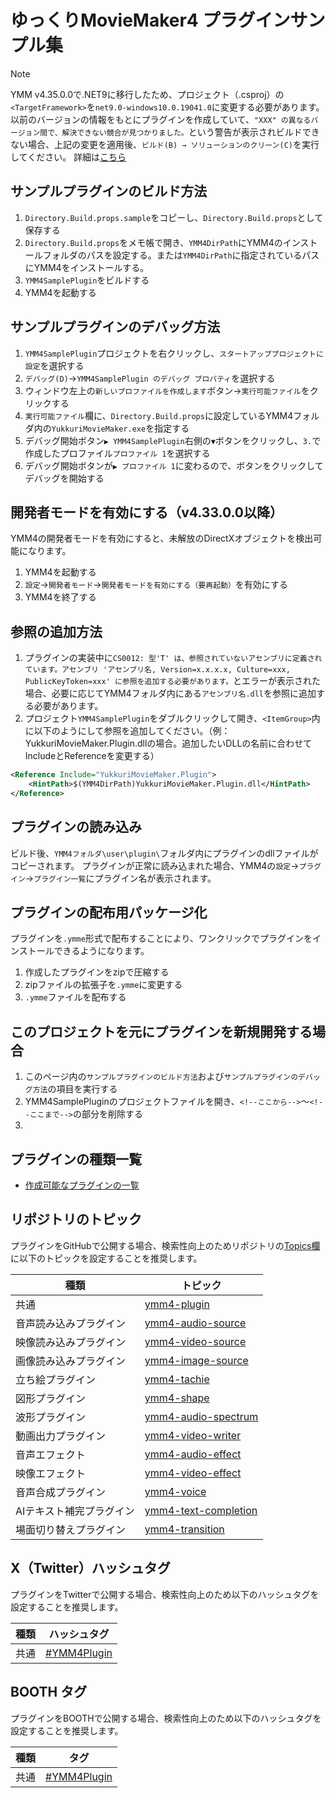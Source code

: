 ﻿# ゆっくりMovieMaker4 プラグインサンプル集

> [!NOTE]
> YMM v4.35.0.0で.NET9に移行したため、プロジェクト（.csproj）の`<TargetFramework>`を`net9.0-windows10.0.19041.0`に変更する必要があります。
> 以前のバージョンの情報をもとにプラグインを作成していて、`"XXX" の異なるバージョン間で、解決できない競合が見つかりました。`という警告が表示されビルドできない場合、上記の変更を適用後、`ビルド(B) → ソリューションのクリーン(C)`を実行してください。
> 詳細は[こちら](./Migration.md)

## サンプルプラグインのビルド方法
1. `Directory.Build.props.sample`をコピーし、`Directory.Build.props`として保存する
1. `Directory.Build.props`をメモ帳で開き、`YMM4DirPath`にYMM4のインストールフォルダのパスを設定する。または`YMM4DirPath`に指定されているパスにYMM4をインストールする。
1. `YMM4SamplePlugin`をビルドする
1. YMM4を起動する

## サンプルプラグインのデバッグ方法
1. `YMM4SamplePlugin`プロジェクトを右クリックし、`スタートアッププロジェクトに設定`を選択する
1. `デバッグ(D)`→`YMM4SamplePlugin のデバッグ プロパティ`を選択する
1. ウィンドウ左上の`新しいプロファイルを作成します`ボタン→`実行可能ファイル`をクリックする
1. `実行可能ファイル`欄に、`Directory.Build.props`に設定しているYMM4フォルダ内の`YukkuriMovieMaker.exe`を指定する
1. デバッグ開始ボタン`▶ YMM4SamplePlugin`右側の`▼`ボタンをクリックし、`3.`で作成したプロファイル`プロファイル 1`を選択する
1. デバッグ開始ボタンが`▶ プロファイル 1`に変わるので、ボタンをクリックしてデバッグを開始する

## 開発者モードを有効にする（v4.33.0.0以降）
YMM4の開発者モードを有効にすると、未解放のDirectXオブジェクトを検出可能になります。
1. YMM4を起動する
1. `設定`→`開発者モード`→`開発者モードを有効にする（要再起動）`を有効にする
1. YMM4を終了する

## 参照の追加方法
1. プラグインの実装中に`CS0012: 型'T' は、参照されていないアセンブリに定義されています。アセンブリ 'アセンブリ名, Version=x.x.x.x, Culture=xxx, PublicKeyToken=xxx' に参照を追加する必要があります。`とエラーが表示された場合、必要に応じてYMM4フォルダ内にある`アセンブリ名.dll`を参照に追加する必要があります。
1. プロジェクト`YMM4SamplePlugin`をダブルクリックして開き、`<ItemGroup>`内に以下のようにして参照を追加してください。（例：YukkuriMovieMaker.Plugin.dllの場合。追加したいDLLの名前に合わせてIncludeとReferenceを変更する）
```xml
<Reference Include="YukkuriMovieMaker.Plugin">
	<HintPath>$(YMM4DirPath)YukkuriMovieMaker.Plugin.dll</HintPath>
</Reference>
```

## プラグインの読み込み
ビルド後、`YMM4フォルダ\user\plugin\`フォルダ内にプラグインのdllファイルがコピーされます。
プラグインが正常に読み込まれた場合、YMM4の`設定`→`プラグイン`→`プラグイン一覧`にプラグイン名が表示されます。

## プラグインの配布用パッケージ化
プラグインを`.ymme`形式で配布することにより、ワンクリックでプラグインをインストールできるようになります。
1. 作成したプラグインをzipで圧縮する
1. zipファイルの拡張子を`.ymme`に変更する
1. `.ymme`ファイルを配布する

## このプロジェクトを元にプラグインを新規開発する場合
1. このページ内の`サンプルプラグインのビルド方法`および`サンプルプラグインのデバッグ方法`の項目を実行する
1. YMM4SamplePluginのプロジェクトファイルを開き、`<!--ここから-->`～`<!--ここまで-->`の部分を削除する
1. 

## プラグインの種類一覧
- [作成可能なプラグインの一覧](./YMM4SamplePlugin/)

## リポジトリのトピック
プラグインをGitHubで公開する場合、検索性向上のためリポジトリの[Topics欄](https://docs.github.com/ja/repositories/managing-your-repositorys-settings-and-features/customizing-your-repository/classifying-your-repository-with-topics)に以下のトピックを設定することを推奨します。

| 種類 | トピック |
| --- | --- |
| 共通 | [ymm4-plugin](https://github.com/topics/ymm4-plugin) |
| 音声読み込みプラグイン | [ymm4-audio-source](https://github.com/topics/ymm4-audio-source) |
| 映像読み込みプラグイン | [ymm4-video-source](https://github.com/topics/ymm4-video-source) |
| 画像読み込みプラグイン | [ymm4-image-source](https://github.com/topics/ymm4-image-source) |
| 立ち絵プラグイン | [ymm4-tachie](https://github.com/topics/ymm4-tachie) |
| 図形プラグイン | [ymm4-shape](https://github.com/topics/ymm4-shape) |
| 波形プラグイン | [ymm4-audio-spectrum](https://github.com/topics/ymm4-audio-spectrum) |
| 動画出力プラグイン | [ymm4-video-writer](https://github.com/topics/ymm4-video-writer) |
| 音声エフェクト | [ymm4-audio-effect](https://github.com/topics/ymm4-audio-effect) |
| 映像エフェクト | [ymm4-video-effect](https://github.com/topics/ymm4-video-effect) |
| 音声合成プラグイン | [ymm4-voice](https://github.com/topics/ymm4-voice) |
| AIテキスト補完プラグイン | [ymm4-text-completion](https://github.com/topics/ymm4-text-completion) |
| 場面切り替えプラグイン | [ymm4-transition](https://github.com/topics/ymm4-transition) |

## X（Twitter）ハッシュタグ
プラグインをTwitterで公開する場合、検索性向上のため以下のハッシュタグを設定することを推奨します。

| 種類 | ハッシュタグ |
| --- | --- |
| 共通 | [#YMM4Plugin](https://twitter.com/search?q=%23YMM4Plugin) |

## BOOTH タグ
プラグインをBOOTHで公開する場合、検索性向上のため以下のハッシュタグを設定することを推奨します。

| 種類 | タグ |
| --- | --- |
| 共通 | [#YMM4Plugin](https://booth.pm/ja/search/YMM4Plugin) |